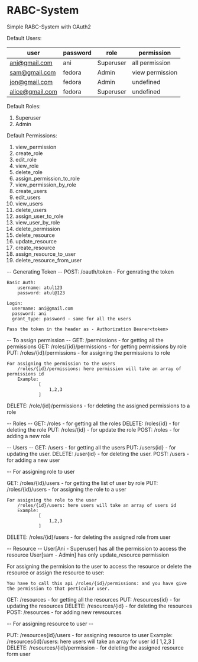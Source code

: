# RABC-System

Simple RABC-System with OAuth2

Default Users: 


|   user              |   password    |     role        |      permission    
| -------------------| -------------- |-----------------| ---------------------
| ani@gmail.com      |       ani      |     Superuser   |    all permission   
| sam@gmail.com      |     fedora     |      Admin      |      view permission  
| jon@gmail.com      |     fedora     |      Admin      |        undefined    
| alice@gmail.com    |     fedora     |     Superuser   |        undefined    


Default Roles:
1. Superuser
2. Admin

Default Permissions:
1. view_permission
2. create_role
3. edit_role
4. view_role
5. delete_role
6. assign_permission_to_role
7. view_permission_by_role
8. create_users
9. edit_users
10. view_users
11. delete_users
12. assign_user_to_role
13. view_user_by_role
14. delete_permission
15. delete_resource
16. update_resource
17. create_resource
18. assign_resource_to_user
19. delete_resource_from_user


-- Generating Token -- 
POST: /oauth/token - For genrating the token

    Basic Auth:
        username: atul123
        password: atul@123
    
    Login:
      username: ani@gmail.com
      password: ani
      grant_type: password - same for all the users

    Pass the token in the header as - Authorization Bearer<token>

-- To assign permission --
GET: /permissions - for getting all the permissions
GET: /roles/{id}/permissions - for getting permissions by role
PUT: /roles/{id}/permissions - for assigning the permissions to role

    For assigning the permission to the users
        /roles/{id}/permissions: here permission will take an array of permissions id
        Example: 
                [
                    1,2,3
                ]

DELETE: /role/{id}/permissions - for deleting the assigned permissions to a role

-- Roles --
GET: /roles - for getting all the roles
DELETE: /roles{id} - for deleting the role
PUT: /roles/{id} - for update the role
POST: /roles - for adding a new role

-- Users --
GET: /users - for getting all the users
PUT: /users{id} - for updating the user.
DELETE: /user{id} - for deleting the user.
POST: /users - for adding a new user

-- For assigning role to user

GET: /roles/{id}/users - for getting the list of user by role
PUT: /roles/{id}/users - for assigning the role to a user

    For assigning the role to the user
        /roles/{id}/users: here users will take an array of users id
        Example: 
                [
                    1,2,3
                ]

DELETE: /roles/{id}/users - for deleting the assigned role from user

-- Resource --
User[Ani - Superuser] has all the permission to access the resource
User[sam - Admin] has only update_resource permission

For assigning the permision to the user to access the resource or delete the resource or assign the resource to user:

    You have to call this api /roles/{id}/permissions: and you have give the permission to that perticular user.

GET: /resources - for getting all the resources
PUT: /resources{id} - for updating the resources
DELETE: /resources/{id} - for deleting the resources
POST: /resources - for adding new rewsources

-- For assigning resource to user -- 

PUT: /resources{id}/users - for assigning resource to user
     Example:
        /resources{id}/users: here users will take an array for user id
        [
            1,2,3
        ]
DELETE: /resources/{id}/permission - for deleting the assigned resource form user
